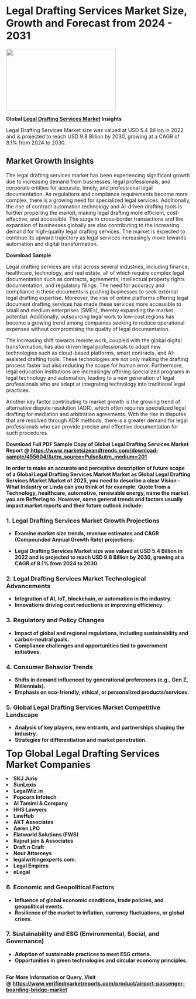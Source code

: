 <H1>Legal Drafting Services Market Size, Growth and Forecast from 2024 - 2031</H1><img class="aligncenter size-medium wp-image-584254" src="https://thirdeyenews.in/wp-content/uploads/2024/09/Global-Market-Research-300x168.jpeg" alt="" width="300" height="168" /><p><strong>Global&nbsp;<a href="https://www.marketsizeandtrends.com/download-sample/455604/&amp;utm_source=Pulse&amp;utm_medium=201">Legal Drafting Services Market</a> Insights</strong></p><p>Legal Drafting Services Market size was valued at USD 5.4 Billion in 2022 and is projected to reach USD 9.8 Billion by 2030, growing at a CAGR of 8.1% from 2024 to 2030.</p><p><h2>Market Growth Insights</h2> <p>The legal drafting services market has been experiencing significant growth due to increasing demand from businesses, legal professionals, and corporate entities for accurate, timely, and professional legal documentation. As regulations and compliance requirements become more complex, there is a growing need for specialized legal services. Additionally, the rise of contract automation technology and AI-driven drafting tools is further propelling the market, making legal drafting more efficient, cost-effective, and accessible. The surge in cross-border transactions and the expansion of businesses globally are also contributing to the increasing demand for high-quality legal drafting services. The market is expected to continue its upward trajectory as legal services increasingly move towards automation and digital transformation.</p> <p><strong>Download Sample</strong></p> <p>Legal drafting services are vital across several industries, including finance, healthcare, technology, and real estate, all of which require complex legal documentation such as contracts, agreements, intellectual property rights documentation, and regulatory filings. The need for accuracy and compliance in these documents is pushing businesses to seek external legal drafting expertise. Moreover, the rise of online platforms offering legal document drafting services has made these services more accessible to small and medium enterprises (SMEs), thereby expanding the market potential. Additionally, outsourcing legal work to low-cost regions has become a growing trend among companies seeking to reduce operational expenses without compromising the quality of legal documentation.</p> <p>The increasing shift towards remote work, coupled with the global digital transformation, has also driven legal professionals to adopt new technologies such as cloud-based platforms, smart contracts, and AI-assisted drafting tools. These technologies are not only making the drafting process faster but also reducing the scope for human error. Furthermore, legal education institutions are increasingly offering specialized programs in legal technology and automation, leading to a new generation of legal professionals who are adept at integrating technology into traditional legal practices.</p> <p>Another key factor contributing to market growth is the growing trend of alternative dispute resolution (ADR), which often requires specialized legal drafting for mediation and arbitration agreements. With the rise in disputes that are resolved through ADR methods, there is a greater demand for legal professionals who can provide precise and effective documentation for such procedures.</p> <p><strong></p><p><span class=""><strong>Download Full PDF Sample Copy of Global Legal Drafting Services Market Report</strong> @ <a href="https://www.marketsizeandtrends.com/download-sample/455604/&amp;utm_source=Pulse&amp;utm_medium=201" target="_blank">https://www.marketsizeandtrends.com/download-sample/455604/&amp;utm_source=Pulse&amp;utm_medium=201</a></span></p><p>In order to make an accurate and perceptive description of future scope of a Global&nbsp;Legal Drafting Services Market Market as Global&nbsp;Legal Drafting Services Market Market of 2025, you need to describe a clear Vision &ndash; What Industry or Linda can you think of for example: Quote from a Technology, healthcare, automotive, renewable energy, name the market you are Reffering to. However, some general trends and factors usually impact market reports and their future outlook include:</p><h3>1.&nbsp;<strong>Legal Drafting Services Market Growth Projections</strong></h3><ul><li>Examine market size trends, revenue estimates and CAGR (Compounded Annual Growth Rate) projections.</li><li><p>Legal Drafting Services Market size was valued at USD 5.4 Billion in 2022 and is projected to reach USD 9.8 Billion by 2030, growing at a CAGR of 8.1% from 2024 to 2030.</p></li></ul><h3>2.&nbsp;<strong>Legal Drafting Services Market Technological Advancements</strong></h3><ul><li>Integration of AI, IoT, blockchain, or automation in the industry.</li><li>Innovations driving cost reductions or improving efficiency.</li></ul><h3>3.&nbsp;<strong>Regulatory and Policy Changes</strong></h3><ul><li>Impact of global and regional regulations, including sustainability and carbon-neutral goals.</li><li>Compliance challenges and opportunities tied to government initiatives.</li></ul><h3>4.&nbsp;<strong>Consumer Behavior Trends</strong></h3><ul><li>Shifts in demand influenced by generational preferences (e.g., Gen Z, Millennials).</li><li>Emphasis on eco-friendly, ethical, or personalized products/services.</li></ul><h3>5.&nbsp;<strong>Global Legal Drafting Services Market Competitive Landscape</strong></h3><ul><li>Analysis of key players, new entrants, and partnerships shaping the industry.</li><li>Strategies for differentiation and market penetration.</li></ul><p data-pm-slice="1 1 []"><span style="color: inherit; font-family: inherit; font-size: 25px;">Top Global Legal Drafting Services Market Companies</span></p><div class="" data-test-id=""><p><li>SKJ Juris</li><li> SunLexis</li><li> LegalWiz.in</li><li> Popcorn Infotech</li><li> Al Tamimi & Company</li><li> HHS Lawyers</li><li> LawHub</li><li> AKT Associates</li><li> Aeren LPO</li><li> Flatworld Solutions (FWS)</li><li> Rajput jain & Associates</li><li> Draft n Craft</li><li> Nour Attorneys</li><li> legalwritingexperts.com.</li><li> Legal Empires</li><li> eLegal</li></p></div><h3>6.&nbsp;<strong>Economic and Geopolitical Factors</strong></h3><ul><li>Influence of global economic conditions, trade policies, and geopolitical events.</li><li>Resilience of the market to inflation, currency fluctuations, or global crises.</li></ul><h3>7.&nbsp;<strong>Sustainability and ESG (Environmental, Social, and Governance)</strong></h3><ul><li>Adoption of sustainable practices to meet ESG criteria.</li><li>Opportunities in green technologies and circular economy principles.</li></ul><h2><strong style="font-size: 14px;">For More Information or Query, Visit @&nbsp;</strong><a style="background-color: #ffffff; font-size: 14px;" href="https://www.marketsizeandtrends.com/report/legal-drafting-services-market/" target="_blank">https://www.verifiedmarketreports.com/product/airport-passenger-boarding-bridge-market</a></h2>

